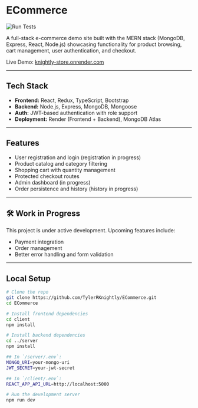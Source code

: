# ECommerce
![Run Tests](https://github.com/tylerrknightly/eCommerce/actions/workflows/test.yml/badge.svg)

A full-stack e-commerce demo site built with the MERN stack (MongoDB, Express, React, Node.js) showcasing functionality for product browsing, cart management, user authentication, and checkout.

Live Demo: [knightly-store.onrender.com](https://knightly-store.onrender.com)

---

## Tech Stack

- **Frontend:** React, Redux, TypeScript, Bootstrap
- **Backend:** Node.js, Express, MongoDB, Mongoose
- **Auth:** JWT-based authentication with role support
- **Deployment:** Render (Frontend + Backend), MongoDB Atlas

---

## Features

- User registration and login (registration in progress)
- Product catalog and category filtering
- Shopping cart with quantity management
- Protected checkout routes
- Admin dashboard (in progress)
- Order persistence and history (history in progress)

---

## 🛠 Work in Progress

This project is under active development. Upcoming features include:
- Payment integration
- Order management
- Better error handling and form validation

---

## Local Setup

```bash
# Clone the repo
git clone https://github.com/TylerRKnightly/ECommerce.git
cd ECommerce

# Install frontend dependencies
cd client
npm install

# Install backend dependencies
cd ../server
npm install

## In `/server/.env`:
MONGO_URI=your-mongo-uri
JWT_SECRET=your-jwt-secret

## In `/client/.env`:
REACT_APP_API_URL=http://localhost:5000

# Run the development server
npm run dev